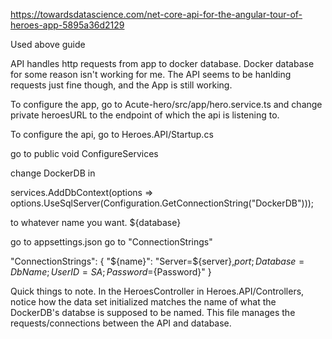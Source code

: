 https://towardsdatascience.com/net-core-api-for-the-angular-tour-of-heroes-app-5895a36d2129

Used above guide

API handles http requests from app to docker database. Docker database for some reason isn't working for me. The API seems to be hanlding requests just fine though, and the App is still working.

To configure the app, go to Acute-hero/src/app/hero.service.ts and change private heroesURL to the endpoint of which the api is listening to.

To configure the api, go to Heroes.API/Startup.cs

go to public void ConfigureServices

change DockerDB in

services.AddDbContext<HeroesContext>(options =>
options.UseSqlServer(Configuration.GetConnectionString("DockerDB")));

to whatever name you want. ${database}

go to appsettings.json
go to "ConnectionStrings"

"ConnectionStrings": {
    "${name}": "Server=${server},${port};Database={DbName};User ID=SA;Password=${Password}"
  }

Quick things to note.
In the HeroesController in Heroes.API/Controllers, notice how the data set initialized matches
the name of what the DockerDB's databse is supposed to be named. This file manages the requests/connections between the API and database.